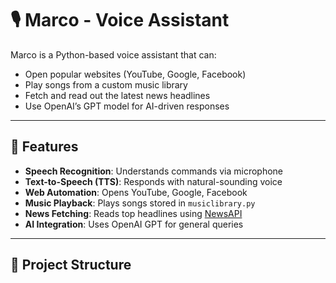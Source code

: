 # 🎙️ Marco - Voice Assistant

Marco is a Python-based voice assistant that can:
- Open popular websites (YouTube, Google, Facebook)
- Play songs from a custom music library
- Fetch and read out the latest news headlines
- Use OpenAI’s GPT model for AI-driven responses

---

## 🚀 Features
- **Speech Recognition**: Understands commands via microphone  
- **Text-to-Speech (TTS)**: Responds with natural-sounding voice  
- **Web Automation**: Opens YouTube, Google, Facebook  
- **Music Playback**: Plays songs stored in `musiclibrary.py`  
- **News Fetching**: Reads top headlines using [NewsAPI](https://newsapi.org)  
- **AI Integration**: Uses OpenAI GPT for general queries  

---

## 📂 Project Structure
